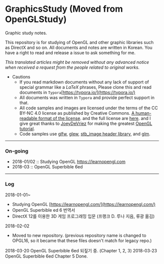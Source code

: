 # GraphicsStudy (Moved from OpenGLStudy)
Graphic study notes.

This repository is for studying of OpenGL and other graphic libraries such as DirectX and so on. All documents and notes are written in Korean. You have a right to read and release a issue to ask something for me.

*This translated articles might be removed without any advanced notice when received a request from the people related to original works.*

- Cautions
  - If you read markdown documents without any lack of support of special grammar like a $LaTeX$ phrases, Please clone this and read documents in `Typora`[https://typora.io/](https://typora.io/)
  - All documents was written in `Typora` and provide perfect support in that.
  - All code samples and images are licensed under the terms of the CC BY-NC 4.0 license as published by Creative Commons. [A human-readable format of the license](https://creativecommons.org/licenses/by-nc/4.0/). and the full license are [here](https://creativecommons.org/licenses/by/4.0/legalcode). and I give great thanks to [JoeyDeVriez](https://twitter.com/JoeyDeVriez) for making the greatest [OpenGL tutorial](https://learnopengl.com/).
  - Code samples use [glfw](https://github.com/glfw/glfw), [glew](https://github.com/nigels-com/glew), [stb_image header library](https://github.com/nothings/stb), and [glm](https://github.com/g-truc/glm).


---

### On-going

* 2018-01/02 :: Studying OpenGL https://learnopengl.com
* 2018-03 :: OpenGL Superbible 6ed

---

### Log

2018-01-01~
- Studying OpenGL [https://learnopengl.com/](https://learnopengl.com/)
- OpenGL Superbible ed 6 번역서
- DirectX 12를 이용한 3D 게임 프로그래밍 입문 (프랭크 D. 루나 지음, 류광 옮김)

2018-02-02
- Moved to new repository. (previous repository name is changed to OPGL16, so it became that these files doesn't match for legacy repo.)

2018-03-20 OpenGL Superbible 6ed 되짚기 중. (Chapter 1, 2, 3)
2018-03-23 OpenGL Superbible 6ed Chapter 5 Done.